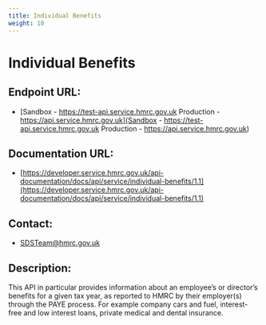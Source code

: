 ```yaml
---
title: Individual Benefits
weight: 10
---
```


# Individual Benefits

## Endpoint URL:
 - [Sandbox - https://test-api.service.hmrc.gov.uk 
Production - https://api.service.hmrc.gov.uk](Sandbox - https://test-api.service.hmrc.gov.uk 
Production - https://api.service.hmrc.gov.uk)

## Documentation URL:
 - [https://developer.service.hmrc.gov.uk/api-documentation/docs/api/service/individual-benefits/1.1](https://developer.service.hmrc.gov.uk/api-documentation/docs/api/service/individual-benefits/1.1)

## Contact:
 - [SDSTeam@hmrc.gov.uk](mailto:SDSTeam@hmrc.gov.uk)

## Description:
This API in particular provides information about an employee’s or director’s benefits for a given tax year, as reported to HMRC by their employer(s) through the PAYE process. For example company cars and fuel, interest-free and low interest loans, private medical and dental insurance.


